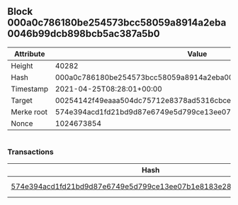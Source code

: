 ## Block 000a0c786180be254573bcc58059a8914a2eba0046b99dcb898bcb5ac387a5b0

Attribute | Value
--- | ---
Height | 40282
Hash | 000a0c786180be254573bcc58059a8914a2eba0046b99dcb898bcb5ac387a5b0
Timestamp | 2021-04-25T08:28:01+00:00
Target | 00254142f49eaaa504dc75712e8378ad5316cbcead634704b3734b6271167cc4
Merke root | 574e394acd1fd21bd9d87e6749e5d799ce13ee07b1e8183e28bebf50826f01d4
Nonce | 1024673854

```

```

### Transactions

Hash | Amount
--- | ---
[574e394acd1fd21bd9d87e6749e5d799ce13ee07b1e8183e28bebf50826f01d4](574e394acd1fd21bd9d87e6749e5d799ce13ee07b1e8183e28bebf50826f01d4.md) | 10.00000000 SKEPTI 
